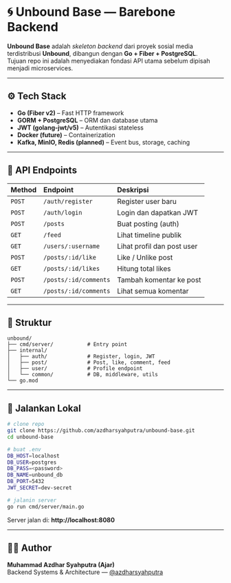 # 🌀 Unbound Base — Barebone Backend

**Unbound Base** adalah *skeleton backend* dari proyek sosial media terdistribusi **Unbound**, dibangun dengan **Go + Fiber + PostgreSQL**.  
Tujuan repo ini adalah menyediakan fondasi API utama sebelum dipisah menjadi microservices.

---

## ⚙️ Tech Stack
- **Go (Fiber v2)** – Fast HTTP framework  
- **GORM + PostgreSQL** – ORM dan database utama  
- **JWT (golang-jwt/v5)** – Autentikasi stateless  
- **Docker (future)** – Containerization  
- **Kafka, MinIO, Redis (planned)** – Event bus, storage, caching  

---

## 📡 API Endpoints

| Method | Endpoint | Deskripsi |
|:--|:--|:--|
| `POST` | `/auth/register` | Register user baru |
| `POST` | `/auth/login` | Login dan dapatkan JWT |
| `POST` | `/posts` | Buat posting (auth) |
| `GET` | `/feed` | Lihat timeline publik |
| `GET` | `/users/:username` | Lihat profil dan post user |
| `POST` | `/posts/:id/like` | Like / Unlike post |
| `GET` | `/posts/:id/likes` | Hitung total likes |
| `POST` | `/posts/:id/comments` | Tambah komentar ke post |
| `GET` | `/posts/:id/comments` | Lihat semua komentar |

---

## 🧱 Struktur
```
unbound/
├── cmd/server/           # Entry point
├── internal/
│   ├── auth/             # Register, login, JWT
│   ├── post/             # Post, like, comment, feed
│   ├── user/             # Profile endpoint
│   └── common/           # DB, middleware, utils
└── go.mod
```

---

## 🚀 Jalankan Lokal
```bash
# clone repo
git clone https://github.com/azdharsyahputra/unbound-base.git
cd unbound-base

# buat .env
DB_HOST=localhost
DB_USER=postgres
DB_PASS=<password>
DB_NAME=unbound_db
DB_PORT=5432
JWT_SECRET=dev-secret

# jalanin server
go run cmd/server/main.go
```
Server jalan di: **http://localhost:8080**

---

## 🧑‍💻 Author
**Muhammad Azdhar Syahputra (Ajar)**  
Backend Systems & Architecture — [@azdharsyahputra](https://github.com/azdharsyahputra)